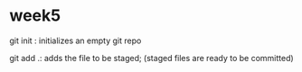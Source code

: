 # week5

git init : initializes an empty git repo

git add .: adds the file to be staged; (staged files are ready to be committed)
